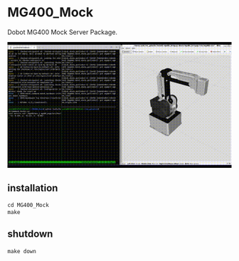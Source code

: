 # MG400_Mock

Dobot MG400 Mock Server Package.

![Image](media/mg400_mock.gif)

## installation

```console
cd MG400_Mock
make
```

## shutdown

```console
make down
```
